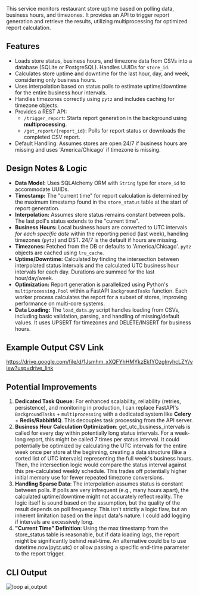 This service monitors restaurant store uptime based on polling data, business hours, and timezones. It provides an API to trigger report generation and retrieve the results, utilizing multiprocessing for optimized report calculation.

## Features

*   Loads store status, business hours, and timezone data from CSVs into a database (SQLite or PostgreSQL). Handles UUIDs for `store_id`.
*   Calculates store uptime and downtime for the last hour, day, and week, considering only business hours.
*   Uses interpolation based on status polls to estimate uptime/downtime for the entire business hour intervals.
*   Handles timezones correctly using `pytz` and includes caching for timezone objects.
*   Provides a REST API:
    *   `/trigger_report`: Starts report generation in the background using **multiprocessing**.
    *   `/get_report/{report_id}`: Polls for report status or downloads the completed CSV report.
*   Default Handling: Assumes stores are open 24/7 if business hours are missing and uses 'America/Chicago' if timezone is missing.

## Design Notes & Logic

*   **Data Model:** Uses SQLAlchemy ORM with `String` type for `store_id` to accommodate UUIDs.
*   **Timestamp:** The "current time" for report calculation is determined by the maximum timestamp found in the `store_status` table at the start of report generation.
*   **Interpolation:** Assumes store status remains constant between polls. The last poll's status extends to the "current time".
*   **Business Hours:** Local business hours are converted to UTC intervals *for each specific date* within the reporting period (last week), handling timezones (`pytz`) and DST. 24/7 is the default if hours are missing.
*   **Timezones:** Fetched from the DB or defaults to 'America/Chicago'. `pytz` objects are cached using `lru_cache`.
*   **Uptime/Downtime:** Calculated by finding the intersection between interpolated status intervals and the calculated UTC business hour intervals for each day. Durations are summed for the last hour/day/week.
*   **Optimization:** Report generation is parallelized using Python's `multiprocessing.Pool` within a FastAPI `BackgroundTasks` function. Each worker process calculates the report for a subset of stores, improving performance on multi-core systems.
*   **Data Loading:** The `load_data.py` script handles loading from CSVs, including basic validation, parsing, and handling of missing/default values. It uses UPSERT for timezones and DELETE/INSERT for business hours.

## Example Output CSV Link

https://drive.google.com/file/d/1Jsmhm_xXQFYhHMYkzEkfYOzgInyhcLZY/view?usp=drive_link

## Potential Improvements

1.  **Dedicated Task Queue:** For enhanced scalability, reliability (retries, persistence), and monitoring in production, I can replace FastAPI's `BackgroundTasks` + `multiprocessing` with a dedicated system like **Celery** + **Redis/RabbitMQ**. This decouples task processing from the API server.
2. **Business Hour Calculation Optimization**: get_utc_business_intervals is called for every day within potentially long status intervals. For a week-long report, this might be called 7 times per status interval. It could potentially be optimized by calculating the UTC intervals for the entire week once per store at the beginning, creating a data structure (like a sorted list of UTC intervals) representing the full week's business hours. Then, the intersection logic would compare the status interval against this pre-calculated weekly schedule. This trades off potentially higher initial memory use for fewer repeated timezone conversions.
3. **Handling Sparse Data**: The interpolation assumes status is constant between polls. If polls are very infrequent (e.g., many hours apart), the calculated uptime/downtime might not accurately reflect reality. The logic itself is sound based on the assumption, but the quality of the result depends on poll frequency. This isn't strictly a logic flaw, but an inherent limitation based on the input data's nature. I could add logging if intervals are excessively long.
4. **"Current Time" Definition**: Using the max timestamp from the store_status table is reasonable, but if data loading lags, the report might be significantly behind real-time. An alternative could be to use datetime.now(pytz.utc) or allow passing a specific end-time parameter to the report trigger.

## CLI Output

![loop ai_output](https://github.com/user-attachments/assets/5a702139-e46e-4075-b117-63ccc7b63cfe)
